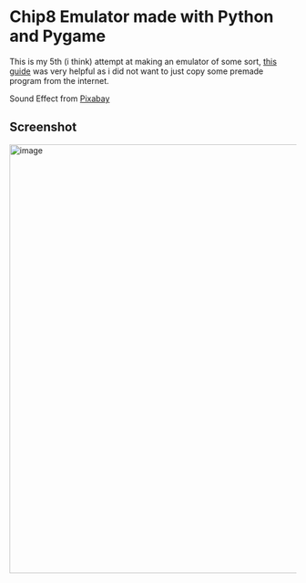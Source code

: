 # Chip8 Emulator made with Python and Pygame
This is my 5th (i think) attempt at making an emulator of some sort, [this guide](https://tobiasvl.github.io/blog/write-a-chip-8-emulator/)
was very helpful as i did not want to just copy some premade program from the internet.

Sound Effect from <a href="https://pixabay.com/sound-effects/?utm_source=link-attribution&utm_medium=referral&utm_campaign=music&utm_content=41488">Pixabay</a>

## Screenshot
<img width="752" alt="image" src="https://github.com/user-attachments/assets/e3b3bead-5c7a-4091-b552-382adac0a76c">

